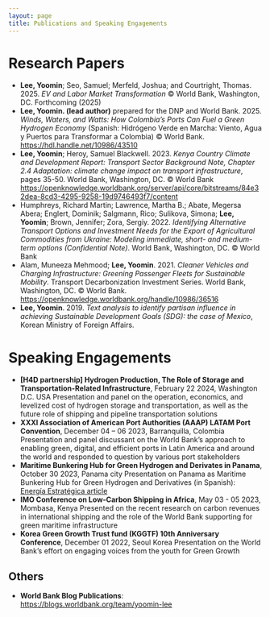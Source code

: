```yaml
---
layout: page
title: Publications and Speaking Engagements
---
```


# Research Papers 

- **Lee, Yoomin**; Seo, Samuel; Merfeld, Joshua; and Courtright, Thomas. 2025. _EV and Labor Market Transformation_ © World Bank, Washington, DC. Forthcoming (2025)
- **Lee, Yoomin. (lead author)** prepared for the DNP and World Bank. 2025. _Winds, Waters, and Watts: How Colombia’s Ports Can Fuel a Green Hydrogen Economy_ (Spanish: Hidrógeno Verde en Marcha: Viento, Agua y Puertos para Transformar a Colombia) © World Bank. <https://hdl.handle.net/10986/43510>
- **Lee, Yoomin**; Heroy, Samuel Blackwell. 2023. _Kenya Country Climate and Development Report: Transport Sector Background Note, Chapter 2.4 Adaptation: climate change impact on transport infrastructure_, pages 35-50. World Bank, Washington, DC. © World Bank <https://openknowledge.worldbank.org/server/api/core/bitstreams/84e32dea-8cd3-4295-9258-19d9746493f7/content>
- Humphreys, Richard Martin; Lawrence, Martha B.; Abate, Megersa Abera; Englert, Dominik; Salgmann, Rico; Sulikova, Simona; **Lee, Yoomin**; Brown, Jennifer; Zora, Sergiy. 2022. _Identifying Alternative Transport Options and Investment Needs for the Export of Agricultural Commodities from Ukraine: Modeling immediate, short- and medium- term options (Confidential Note)_. World Bank, Washington, DC. © World Bank
- Alam, Muneeza Mehmood; **Lee, Yoomin**. 2021. _Cleaner Vehicles and Charging Infrastructure: Greening Passenger Fleets for Sustainable Mobility_. Transport Decarbonization Investment Series. World Bank, Washington, DC. © World Bank. <https://openknowledge.worldbank.org/handle/10986/36516> 
- **Lee, Yoomin**. 2019. _Text analysis to identify partisan influence in achieving Sustainable Development Goals (SDG): the case of Mexico_, Korean Ministry of Foreign Affairs.


# Speaking Engagements 
-	**[H4D partnership] Hydrogen Production, The Role of Storage and Transportation-Related Infrastructure**, February 22 2024, Washington D.C. USA 
Presentation and panel on the operation, economics, and levelized cost of hydrogen storage and transportation, as well as the future role of shipping and pipeline transportation solutions
- **XXXI Association of American Port Authorities (AAAP) LATAM Port Convention**, December 04 – 06 2023, Barranquilla, Colombia
Presentation and panel discussant on the World Bank’s approach to enabling green, digital, and efficient ports in Latin America and around the world and responded to question by various port stakeholders
-	**Maritime Bunkering Hub for Green Hydrogen and Derivates in Panama**, October 30 2023, Panama city
Presentation on Panama as Maritime Bunkering Hub for Green Hydrogen and Derivatives (in Spanish): [Energía Estratégica article](https://www.energiaestrategica.com/el-banco-mundial-avanza-con-financiamiento-para-hidrogeno-en-paises-emergentes/?fbclid=PAZXh0bgNhZW0CMTEAAabOKWo7X1RNgLe7xPWxkHIjWto2MmwZfH2-i30tA_fqlKT22E47PUFY04M_aem_iAs3ajn8zYG1uF9DodiyyQ)
- **IMO Conference on Low-Carbon Shipping in Africa**, May 03 - 05 2023, Mombasa, Kenya
Presented on the recent research on carbon revenues in international shipping and the role of the World Bank supporting for green maritime infrastructure
- **Korea Green Growth Trust fund (KGGTF) 10th Anniversary Conference**, December 01 2022, Seoul Korea
Presentation on the World Bank’s effort on engaging voices from the youth for Green Growth


## Others
- **World Bank Blog Publications**: <https://blogs.worldbank.org/team/yoomin-lee>

